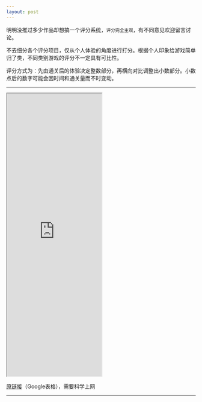 ```yaml
---
layout: post
---
```

明明没推过多少作品却想搞一个评分系统，`评分完全主观`，有不同意见欢迎留言讨论。

不去细分各个评分项目，仅从个人体验的角度进行打分。根据个人印象给游戏简单归了类，不同类别游戏的评分不一定具有可比性。

评分方式为：先由通关后的体验决定整数部分，再横向对比调整出小数部分。小数点后的数字可能会因时间和通关量而不时变动。

---

<iframe height="750" width="50%" src="https://docs.google.com/spreadsheets/d/e/2PACX-1vQi-BLEn-vMtMNNj2bPFZ0ChXSVLCW7D3e49ZUeYHRw4FPrrA1R1AaZoaE95oRwruXZF9sOO0Mxr61t/pubhtml?widget=true&amp;headers=false"></iframe>

[原链接][table1]（Google表格），需要科学上网

[table1]: https://docs.google.com/spreadsheets/d/1fDHvHhN6lrn3G-G7En0tdUHuTllaTrtYf7M7UE7jKh0/edit#gid=1237096488
---
